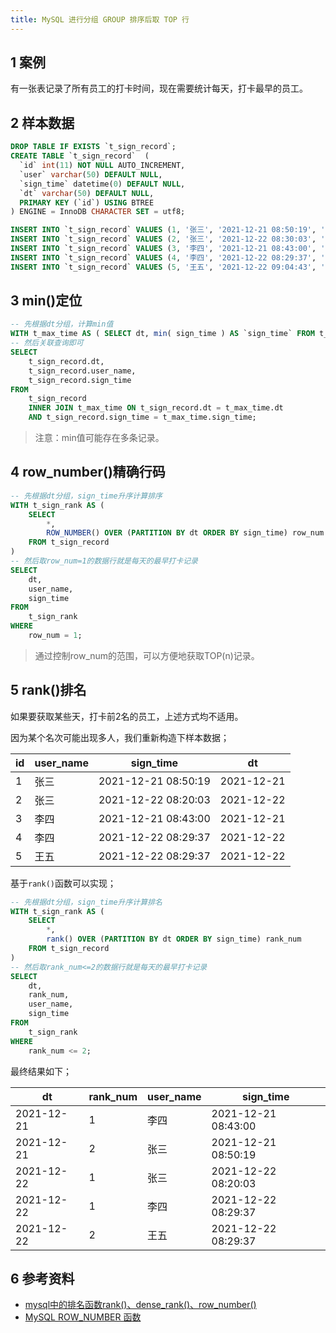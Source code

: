 ```yaml
---
title: MySQL 进行分组 GROUP 排序后取 TOP 行
---
```


## 1 案例

有一张表记录了所有员工的打卡时间，现在需要统计每天，打卡最早的员工。

## 2 样本数据

```sql
DROP TABLE IF EXISTS `t_sign_record`;
CREATE TABLE `t_sign_record`  (
  `id` int(11) NOT NULL AUTO_INCREMENT,
  `user` varchar(50) DEFAULT NULL,
  `sign_time` datetime(0) DEFAULT NULL,
  `dt` varchar(50) DEFAULT NULL,
  PRIMARY KEY (`id`) USING BTREE
) ENGINE = InnoDB CHARACTER SET = utf8;

INSERT INTO `t_sign_record` VALUES (1, '张三', '2021-12-21 08:50:19', '2021-12-21');
INSERT INTO `t_sign_record` VALUES (2, '张三', '2021-12-22 08:30:03', '2021-12-22');
INSERT INTO `t_sign_record` VALUES (3, '李四', '2021-12-21 08:43:00', '2021-12-21');
INSERT INTO `t_sign_record` VALUES (4, '李四', '2021-12-22 08:29:37', '2021-12-22');
INSERT INTO `t_sign_record` VALUES (5, '王五', '2021-12-22 09:04:43', '2021-12-22');
```

## 3 min()定位

```sql
-- 先根据dt分组，计算min值
WITH t_max_time AS ( SELECT dt, min( sign_time ) AS `sign_time` FROM t_sign_record GROUP BY dt ) 
-- 然后关联查询即可
SELECT
	t_sign_record.dt,
	t_sign_record.user_name,
	t_sign_record.sign_time 
FROM
	t_sign_record
	INNER JOIN t_max_time ON t_sign_record.dt = t_max_time.dt 
	AND t_sign_record.sign_time = t_max_time.sign_time;
```

> 注意：min值可能存在多条记录。

## 4 row_number()精确行码

```sql
-- 先根据dt分组，sign_time升序计算排序
WITH t_sign_rank AS ( 
	SELECT 
		*, 
		ROW_NUMBER() OVER (PARTITION BY dt ORDER BY sign_time) row_num 	
	FROM t_sign_record 
) 
-- 然后取row_num=1的数据行就是每天的最早打卡记录
SELECT
	dt,
	user_name,
	sign_time 
FROM
	t_sign_rank 
WHERE
	row_num = 1;
```

> 通过控制row_num的范围，可以方便地获取TOP(n)记录。

## 5 rank()排名

如果要获取某些天，打卡前2名的员工，上述方式均不适用。

因为某个名次可能出现多人，我们重新构造下样本数据；

| id   | user_name | sign_time           | dt         |
| ---- | --------- | ------------------- | ---------- |
| 1    | 张三      | 2021-12-21 08:50:19 | 2021-12-21 |
| 2    | 张三      | 2021-12-22 08:20:03 | 2021-12-22 |
| 3    | 李四      | 2021-12-21 08:43:00 | 2021-12-21 |
| 4    | 李四      | 2021-12-22 08:29:37 | 2021-12-22 |
| 5    | 王五      | 2021-12-22 08:29:37 | 2021-12-22 |

基于`rank()`函数可以实现；

```sql
-- 先根据dt分组，sign_time升序计算排名
WITH t_sign_rank AS ( 
	SELECT 
		*, 
		rank() OVER (PARTITION BY dt ORDER BY sign_time) rank_num
	FROM t_sign_record 
) 
-- 然后取rank_num<=2的数据行就是每天的最早打卡记录
SELECT
	dt,
  	rank_num,
	user_name,
	sign_time 
FROM
	t_sign_rank 
WHERE
	rank_num <= 2;
```

最终结果如下；

| dt         | rank_num | user_name | sign_time           |
| ---------- | -------- | --------- | ------------------- |
| 2021-12-21 | 1        | 李四      | 2021-12-21 08:43:00 |
| 2021-12-21 | 2        | 张三      | 2021-12-21 08:50:19 |
| 2021-12-22 | 1        | 张三      | 2021-12-22 08:20:03 |
| 2021-12-22 | 1        | 李四      | 2021-12-22 08:29:37 |
| 2021-12-22 | 2        | 王五      | 2021-12-22 08:29:37 |

## 6 参考资料

- [mysql中的排名函数rank()、dense_rank()、row_number()](https://www.cnblogs.com/wangshx666/p/14002629.html)
- [MySQL ROW_NUMBER 函数](https://www.begtut.com/mysql/mysql-row-number-function.html)